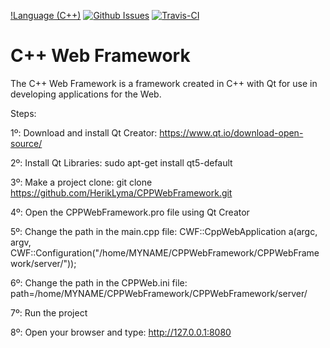 [!Language (C++)](https://img.shields.io/badge/powered_by-C++-red.svg?style=flat-square)
[![Github Issues](https://img.shields.io/github/issues/nlohmann/json.svg)](https://github.com/HerikLyma/CPPWebFramework/issues)
[![Travis-CI](https://travis-ci.org/HerikLyma/CPPWebFramework.svg?branch=master)](https://travis-ci.org/HerikLyma/CPPWebFramework)

# C++ Web Framework

The C++ Web Framework is a framework created in C++ with Qt for use in developing applications for the Web.

Steps:

1º: Download and install Qt Creator: https://www.qt.io/download-open-source/

2º: Install Qt Libraries: sudo apt-get install qt5-default

3º: Make a project clone: git clone https://github.com/HerikLyma/CPPWebFramework.git

4º: Open the CPPWebFramework.pro file using Qt Creator

5º: Change the path in the main.cpp file: CWF::CppWebApplication a(argc, argv, CWF::Configuration("/home/MYNAME/CPPWebFramework/CPPWebFramework/server/"));

6º: Change the path in the CPPWeb.ini file: path=/home/MYNAME/CPPWebFramework/CPPWebFramework/server/

7º: Run the project

8º: Open your browser and type: http://127.0.0.1:8080
